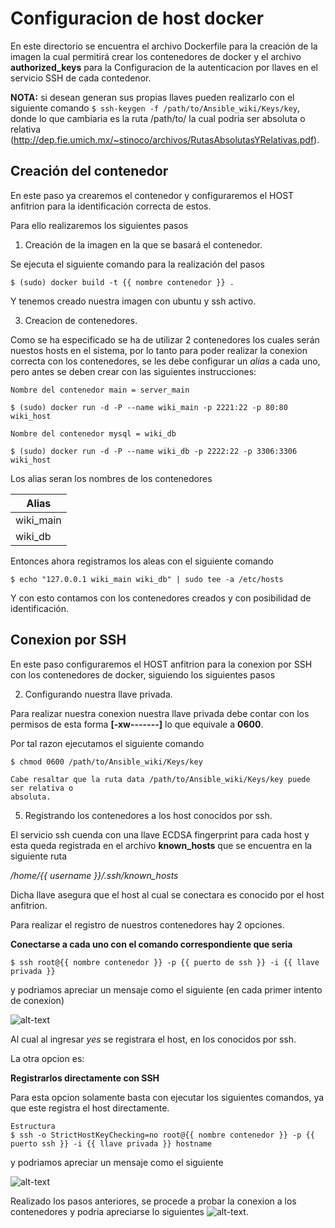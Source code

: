 # Configuracion de host docker #

En este directorio se encuentra el archivo Dockerfile para la creación de la imagen
la cual permitirá crear los contenedores de docker y el archivo **authorized_keys**
para la Configuracion de la autenticacion por llaves en el servicio SSH de cada contedenor.

**NOTA:** si desean generan sus propias llaves pueden realizarlo con el siguiente
comando `$ ssh-keygen -f /path/to/Ansible_wiki/Keys/key`, donde lo que cambiaria es la ruta
/path/to/ la cual podria ser absoluta o relativa
(http://dep.fie.umich.mx/~stinoco/archivos/RutasAbsolutasYRelativas.pdf).

## Creación del contenedor ##

En este paso ya crearemos el contenedor y configuraremos el HOST anfitrion para la identificación correcta de estos.

Para ello realizaremos los siguientes pasos

1. Creación de la imagen en la que se basará el contenedor.

Se ejecuta el siguiente comando para la realización del pasos

```
$ (sudo) docker build -t {{ nombre contenedor }} .

```

Y tenemos creado nuestra imagen con ubuntu y ssh activo.

3. Creacion de contenedores.

Como se ha especificado se ha de utilizar 2 contenedores los cuales serán nuestos hosts en el sistema, por lo tanto para poder realizar la conexion correcta con los contenedores,
se les debe configurar un *alias* a cada uno, pero antes se deben crear con las siguientes instrucciones:

```
Nombre del contenedor main = server_main

$ (sudo) docker run -d -P --name wiki_main -p 2221:22 -p 80:80 wiki_host

Nombre del contenedor mysql = wiki_db

$ (sudo) docker run -d -P --name wiki_db -p 2222:22 -p 3306:3306 wiki_host

```

Los alias seran los nombres de los contenedores

 Alias |
 --- |
 wiki_main |
 wiki_db |

Entonces ahora registramos los aleas con el siguiente comando

` $ echo "127.0.0.1 wiki_main wiki_db" | sudo tee -a /etc/hosts `

Y con esto contamos con los contenedores creados y con posibilidad de identificación.

## Conexion por SSH ##

En este paso configuraremos el HOST anfitrion para la conexion por SSH con los contenedores de docker, siguiendo los siguientes pasos

2. Configurando nuestra llave privada.

Para realizar nuestra conexion nuestra llave privada debe contar con los permisos de esta forma **[-xw-------]** lo que equivale a **0600**.

Por tal razon ejecutamos el siguiente comando

```
$ chmod 0600 /path/to/Ansible_wiki/Keys/key

Cabe resaltar que la ruta data /path/to/Ansible_wiki/Keys/key puede ser relativa o
absoluta.
```

5. Registrando los contenedores a los host conocidos por ssh.

El servicio ssh cuenda con una llave ECDSA fingerprint para cada host y esta queda registrada en el archivo **known_hosts** que se encuentra en la siguiente ruta

*/home/{{ username }}/.ssh/known_hosts*

Dicha llave asegura que el host al cual se conectara es conocido por el host anfitrion.

Para realizar el registro de nuestros contenedores hay 2 opciones.

**Conectarse a cada uno con el comando correspondiente que seria**
```
$ ssh root@{{ nombre contenedor }} -p {{ puerto de ssh }} -i {{ llave privada }}

```

y podriamos apreciar un mensaje como el siguiente (en cada primer intento de conexion)

![alt-text](/img/connection.png)

Al cual al ingresar *yes* se registrara el host, en los conocidos por ssh.

La otra opcion es:

**Registrarlos directamente con SSH**

Para esta opcion solamente basta con ejecutar los siguientes comandos, ya que este registra el host directamente.

```
Estructura
$ ssh -o StrictHostKeyChecking=no root@{{ nombre contenedor }} -p {{ puerto ssh }} -i {{ llave privada }} hostname

```

y podriamos apreciar un mensaje como el siguiente

![alt-text](/img/connection2.png)

Realizado los pasos anteriores, se procede a probar la conexion a los contenedores y podria apreciarse lo siguientes
![alt-text](/img/connection3.png).
